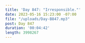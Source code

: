 ```yaml
---
title: 'Day 847: "Irresponsible."'
date: 2023-05-16 15:23:00 -07:00
file: "/uploads/Day-B847.mp3"
post: Day 847
duration: '00:04:42'
length: 3998267
---
```


